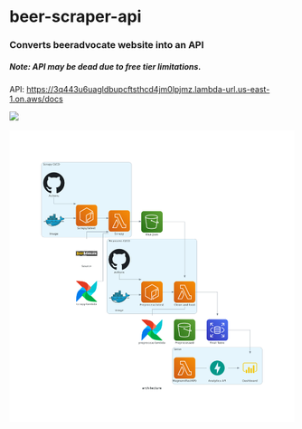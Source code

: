 # beer-scraper-api
 
### Converts beeradvocate website into an API
##### Note: API may be dead due to free tier limitations.

API: https://3q443u6uagldbupcftsthcd4jm0lpjmz.lambda-url.us-east-1.on.aws/docs


<p>
   <img src="bidemo.gif"/> 
</p>


![alt text](architecture.png)

